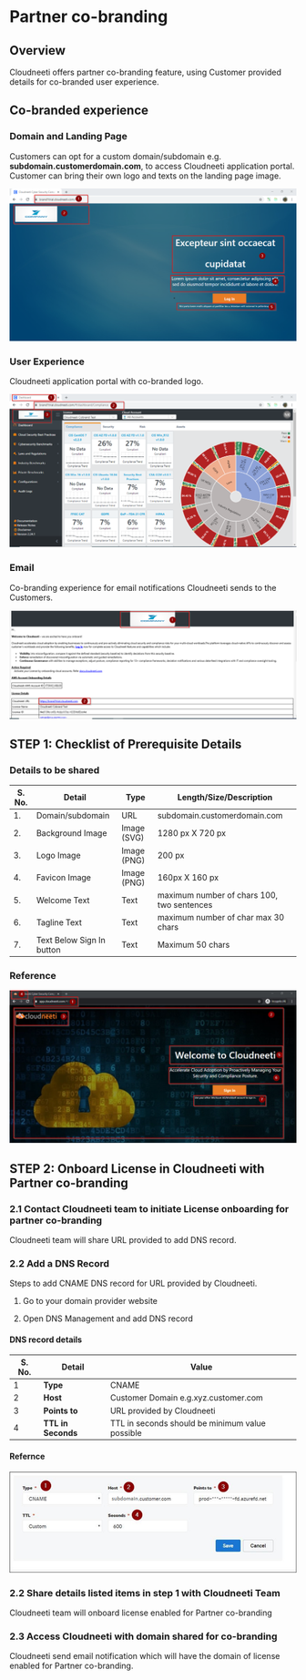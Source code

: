 Partner co-branding
==================

## Overview

Cloudneeti offers partner co-branding feature, using Customer provided details for co-branded user experience.

## Co-branded experience

### Domain and Landing Page
Customers can opt for a custom domain/subdomain e.g. **subdomain.customerdomain.com**,
to access Cloudneeti application portal. Customer can bring their own logo and texts on the landing page image.

![Partner co-branding](.././images/partnerCobranding/Landing_Page.png#thumbnail)


### User Experience
Cloudneeti application portal with co-branded logo.

![Partner co-branding](.././images/partnerCobranding/Home_Page_Logo.png#thumbnail)


### Email 
Co-branding experience for email notifications Cloudneeti sends to the Customers.

![Partner co-branding](.././images/partnerCobranding/Email_cobranded.png#thumbnail)

## STEP 1: Checklist of Prerequisite Details 

### Details to be shared

| **S. No.** | **Detail**                | **Type**    | **Length/Size/Description**                                                         |
|------------|---------------------------|-------------|-------------------------------------------------------------------------|
| 1.         | Domain/subdomain          | URL         | subdomain.customerdomain.com    |
| 2.         | Background Image          | Image (SVG) | 1280 px X 720 px    |
| 3.         | Logo Image                | Image (PNG) | 200 px                             |
| 4.         | Favicon Image             | Image (PNG) | 160px X 160 px                             |
| 5.         | Welcome Text              | Text        | maximum number of chars 100, two sentences |
| 6.         | Tagline Text              | Text        | maximum number of char max 30 chars    |
| 7.         | Text Below Sign In button | Text        | Maximum 50 chars |

### Reference

![Partner co-branding](.././images/partnerCobranding/Cloudneeti_References.png#thumbnail)

## STEP 2: Onboard License in Cloudneeti with Partner co-branding

### 2.1 Contact Cloudneeti team to initiate License onboarding for partner co-branding
Cloudneeti team will share URL provided to add DNS record.

### 2.2 Add a DNS Record

Steps to add CNAME DNS record for URL provided by Cloudneeti.

1.  Go to your domain provider website

2.  Open DNS Management and add DNS record

#### DNS record details

| S. No. | Detail             | Value                                           |
|--------|--------------------|-------------------------------------------------|
| 1      | **Type**           | CNAME                                           |
| 2      | **Host**           | Customer Domain e.g.xyz.customer.com            |
| 3      | **Points to**      | URL provided by Cloudneeti           |
| 4      | **TTL in Seconds** | TTL in seconds should be minimum value possible |

#### Refernce

![Partner co-branding](.././images/partnerCobranding/DNS_Record.png#thumbnail)

### 2.2 Share details listed items in step 1 with Cloudneeti Team
Cloudneeti team will onboard license enabled for Partner co-branding

### 2.3 Access Cloudneeti with domain shared for co-branding
Cloudneeti send email notification which will have the domain of license enabled for Partner co-branding.
